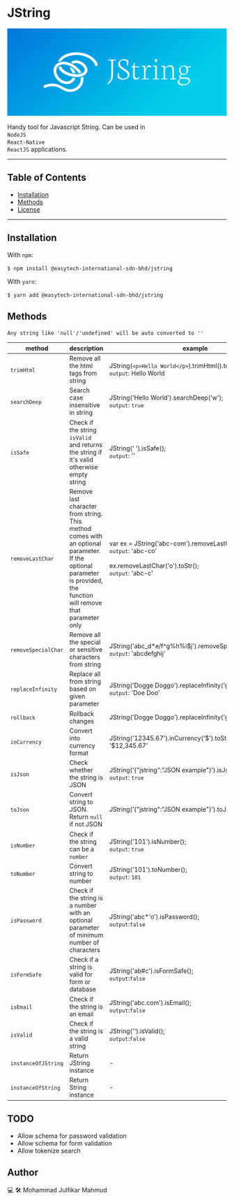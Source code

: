 # JString
<img src="./cover.png" style="height:200px;width:100%"/>

Handy tool for Javascript String. Can be used in <br>`NodeJS`<br>`React-Native`<br>`ReactJS` applications.

---

## Table of Contents 

- [Installation](#installation)
- [Methods](#methods)
- [License](#license)

---

## Installation

With `npm`:
```shell
$ npm install @easytech-international-sdn-bhd/jstring
```

With `yarn`:
```shell
$ yarn add @easytech-international-sdn-bhd/jstring
```

## Methods

```
Any string like 'null'/'undefined' will be auto converted to ''
```

| method  | description  | example  |
|---|---|---|
| `trimHtml`  | Remove all the html tags from string  | JString(`<p>Hello World</p>`).trimHtml().toStr(); <br>`output`: Hello World  |
| `searchDeep`  | Search case insensitive in string  | JString('Hello World').searchDeep('w'); <br>`output`: `true`  |
| `isSafe`  | Check if the string `isValid` and returns the string if it's valid otherwise empty string  | JString('    ').isSafe(); <br>`output`: ''  |
| `removeLastChar`  | Remove last character from string. This method comes with an optional parameter. If the optional parameter is provided, the function will remove that parameter only  | var ex = JString('abc-com').removeLastChar().toStr(); <br>`output`: 'abc-co'<br><br>ex.removeLastChar('o').toStr();<br>`output`: 'abc-c' |
| `removeSpecialChar`  | Remove all the special or sensitive characters from string  |  JString('abc_d*e/f^g%h%i$j').removeSpecialChar().toStr();<br>`output`: 'abcdefghij' |
| `replaceInfinity`  | Replace all from string based on given parameter  |  JString('Dogge Doggo').replaceInfinity('g','').toStr();<br>`output`: 'Doe Doo' |
| `rollback`  | Rollback changes  | JString('Dogge Doggo').replaceInfinity('g','').rollback();  |
| `inCurrency`  | Convert into currency format  | JString('12345.67').inCurrency('$').toStr();<br>`output`: '$12,345.67'  |
|  `isJson` | Check whether the string is JSON  | JString('{"jstring":"JSON example"}').isJson();<br>`output`: `true`  |
| `toJson`  | Convert string to JSON. Return `null` if not JSON  | JString('{"jstring":"JSON example"}').toJson();  |
| `isNumber`  | Check if the string can be a `number`  | JString('101').isNumber();<br>`output`: `true`  |
| `toNumber`  | Convert string to number  | JString('101').toNumber();<br>`output`: `101`  |
| `isPassword`  | Check if the string is a number with an optional parameter of minimum number of characters  | JString('abc*'o').isPassword();<br>`output`:`false`  |
| `isFormSafe`  | Check if a string is valid for form or database  | JString('ab#c').isFormSafe();<br>`output`:`false`  |
| `isEmail`  | Check if the string is an email  |  JString('abc.com').isEmail();<br>`output`:`false` |
| `isValid` | Check if the string is a valid string  | JString('').isValid();<br>`output`:`false`  |
| `instanceOfJString`  | Return JString instance | - |
| `instanceOfString`  | Return String instance | - |



## TODO

- Allow schema for password validation
- Allow schema for form validation
- Allow tokenize search

## Author

💻 🛠 Mohammad Julfikar Mahmud

